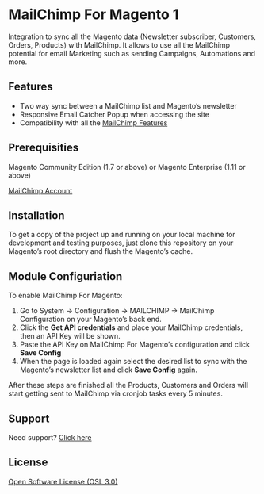 # MailChimp For Magento 1


Integration to sync all the Magento data (Newsletter subscriber, Customers, Orders, Products) with MailChimp. It allows to use all the MailChimp potential for email Marketing such as sending Campaigns, Automations and more.

## Features

* Two way sync between a MailChimp list and Magento’s newsletter
* Responsive Email Catcher Popup when accessing the site
* Compatibility with all the <a href="http://mailchimp.com/features/all/" target="_blank">MailChimp Features</a>

## Prerequisities

Magento Community Edition (1.7 or above) or Magento Enterprise (1.11 or above)

<a href="http://www.mailchimp.com/signup?pid=ebizmarts&source=website" target="_blank">MailChimp Account</a>

## Installation

To get a copy of the project up and running on your local machine for development and testing purposes, just clone this repository on your Magento’s root directory and flush the Magento’s cache.

## Module Configuriation

To enable MailChimp For Magento:

1. Go to System -> Configuration -> MAILCHIMP -> MailChimp Configuration on your Magento’s back end.<br />
2. Click the <b>Get API credentials</b> and place your MailChimp credentials, then an API Key will be shown.<br />
3. Paste the API Key on MailChimp For Magento’s configuration and click <b>Save Config</b><br />
4. When the page is loaded again select the desired list to sync with the Magento’s newsletter list and click <b>Save Config</b> again.

After these steps are finished all the Products, Customers and Orders will start getting sent to MailChimp via cronjob tasks every 5 minutes.

## Support

Need support? [Click here](http://ebizmarts.com/contact-us)

## License

[Open Software License (OSL 3.0)](http://opensource.org/licenses/osl-3.0.php)
